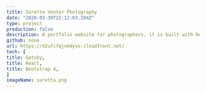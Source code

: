 ```yaml
---
title: Suretta Venter Photography
date: "2020-03-30T22:12:03.284Z"
type: project
production: false
description: A portfolio website for photographers, it is built with React and Gatsby. It features React photo gallery, it is styled with Bootstrap 4. The site is hosted on an AWS S3 bucket with a CD pipeline controlled with AWS Pipeline.
github: none
url: https://d2ufcfqjvmdyvo.cloudfront.net/
tech: [
title: Gatsby,
title: React,
title: Bootstrap 4,
]
imageName: suretta.png
---
```

